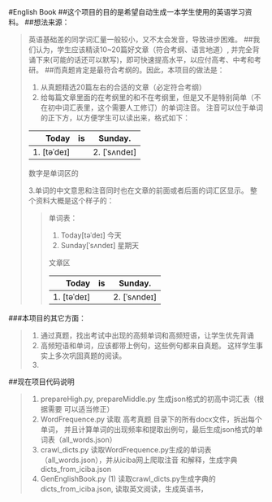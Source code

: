 #English Book
##这个项目的目的是希望自动生成一本学生使用的英语学习资料。
##想法来源：
> 英语基础差的同学词汇量一般较小，又不太会发音，导致进步困难。
##我们认为，学生应该精读10~20篇好文章（符合考纲、语言地道）, 并完全背诵下来(可能的话还可以默写)，即可快速提高水平，以应付高考、中考和考研。
##而真题肯定是最符合考纲的。因此，本项目的做法是：
> 1. 从真题精选20篇左右的合适的文章（必定符合考纲）
> 2. 给每篇文章里面的在考纲里的和不在考纲里，但是又不是特别简单（不在初中词汇表里，这个需要人工修订）的单词注音。
>注音可以位于单词的正下方，以方便学生可以读出来，格式如下：
>
> | Today       | is   |  Sunday.  |
> | -----:   | -----:  | :----:  |
> |1. [təˈdeɪ] |  |2. [ˈsʌndeɪ] |
>数字是单词区的
> 
>3.单词的中文意思和注音同时也在文章的前面或者后面的词汇区显示。
>整个资料大概是这个样子的：
>>单词表：
>> 1. Today[təˈdeɪ] 今天
>> 2. Sunday[ˈsʌndeɪ] 星期天
>>
>>文章区
>>
> >| Today       | is   |  Sunday.  |
> >| -----:   | -----:  | :----:  |
> >|1. [təˈdeɪ] |  |2. [ˈsʌndeɪ] |
###本项目的其它方面：
> 1. 通过真题，找出考试中出现的高频单词和高频短语，让学生优先背诵
> 2. 高频短语和单词，应该都带上例句，这些例句都来自真题。
>这样学生事实上多次巩固真题的阅读。
>3. 

##现在项目代码说明
>1. prepareHigh.py, prepareMiddle.py 生成json格式的初高中词汇表（根据需要
>可以适当修正）
>2. WordFrequence.py 读取 高考真题 目录下的所有docx文件，拆出每个单词，
>并且计算单词的出现频率和提取出例句，最后生成json格式的单词表（all_words.json）
>3. crawl_dicts.py 读取WordFrequence.py生成的单词表（all_words.json），并从iciba网上爬取注音
>和解释，生成字典 dicts_from_iciba.json
>4. GenEnglishBook.py 
>(1) 读取crawl_dicts.py生成字典的 dicts_from_iciba.json, 读取英文阅读，生成英语书，

